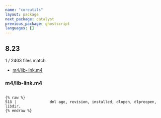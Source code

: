 ```yaml
---
name: "coreutils"
layout: package
next_package: catalyst
previous_package: ghostscript
languages: []
---
```

## 8.23
1 / 2403 files match

 - [m4/lib-link.m4](#m4lib-linkm4)

### m4/lib-link.m4

```

{% raw %}
518 |               dnl age, revision, installed, dlopen, dlpreopen, libdir.
{% endraw %}

```